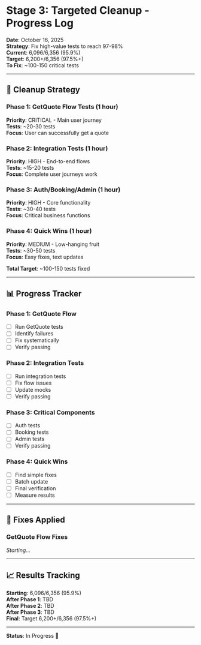 # Stage 3: Targeted Cleanup - Progress Log

**Date**: October 16, 2025  
**Strategy**: Fix high-value tests to reach 97-98%  
**Current**: 6,096/6,356 (95.9%)  
**Target**: 6,200+/6,356 (97.5%+)  
**To Fix**: ~100-150 critical tests  

---

## 🎯 Cleanup Strategy

### Phase 1: GetQuote Flow Tests (1 hour)
**Priority**: CRITICAL - Main user journey  
**Tests**: ~20-30 tests  
**Focus**: User can successfully get a quote

### Phase 2: Integration Tests (1 hour)
**Priority**: HIGH - End-to-end flows  
**Tests**: ~15-20 tests  
**Focus**: Complete user journeys work

### Phase 3: Auth/Booking/Admin (1 hour)
**Priority**: HIGH - Core functionality  
**Tests**: ~30-40 tests  
**Focus**: Critical business functions

### Phase 4: Quick Wins (1 hour)
**Priority**: MEDIUM - Low-hanging fruit  
**Tests**: ~30-50 tests  
**Focus**: Easy fixes, text updates

**Total Target**: ~100-150 tests fixed

---

## 📊 Progress Tracker

### Phase 1: GetQuote Flow
- [ ] Run GetQuote tests
- [ ] Identify failures
- [ ] Fix systematically
- [ ] Verify passing

### Phase 2: Integration Tests
- [ ] Run integration tests
- [ ] Fix flow issues
- [ ] Update mocks
- [ ] Verify passing

### Phase 3: Critical Components
- [ ] Auth tests
- [ ] Booking tests
- [ ] Admin tests
- [ ] Verify passing

### Phase 4: Quick Wins
- [ ] Find simple fixes
- [ ] Batch update
- [ ] Final verification
- [ ] Measure results

---

## 🔧 Fixes Applied

### GetQuote Flow Fixes
*Starting...*

---

## 📈 Results Tracking

**Starting**: 6,096/6,356 (95.9%)  
**After Phase 1**: TBD  
**After Phase 2**: TBD  
**After Phase 3**: TBD  
**Final**: Target 6,200+/6,356 (97.5%+)

---

**Status**: In Progress 🚀

